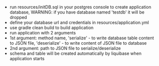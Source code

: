- run resources/initDB.sql in your postgres console to create application database, WARNING: if you have database named 'testdb' it will be dropped
- define your database url and credentials in resources/application.yml
- use gradle clean build to build application
- run application with 2 arguments
- 1st argument: method name, 'serialize' - to write database table content to JSON file, 'deserialize' - to write content of JSON file to database
- 2nd argument: path to JSON file to serialize/deserialize
- schema and table will be created automatically by liquibase when application starts
